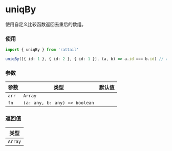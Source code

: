 # uniqBy

使用自定义比较函数返回去重后的数组。

### 使用

```ts
import { uniqBy } from 'rattail'

uniqBy([{ id: 1 }, { id: 2 }, { id: 1 }], (a, b) => a.id === b.id) // return [{ id: 1 }, { id: 2 }]
```

### 参数

| 参数  | 类型                          | 默认值 |
| ----- | ----------------------------- | ------ |
| `arr` | `Array`                       |        |
| `fn`  | `(a: any, b: any) => boolean` |        |

### 返回值

| 类型    |
| ------- |
| `Array` |
